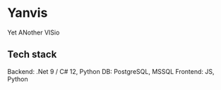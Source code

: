 # Yanvis
Yet ANother VISio

## Tech stack
Backend: .Net 9 / С# 12, Python
DB: PostgreSQL, MSSQL
Frontend: JS, Python